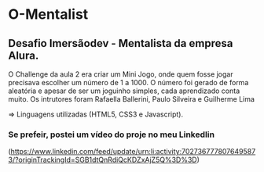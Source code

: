 #  O-Mentalist

## Desafio Imersãodev - Mentalista da empresa Alura.

O Challenge da aula 2 era criar um Mini Jogo, onde quem fosse jogar precisava escolher um número de 1 a 1000. 
O número  foi gerado de forma aleatória e apesar de ser um joguinho simples, cada aprendizado  conta muito.
Os intrutores foram  Rafaella Ballerini, Paulo Silveira e Guilherme Lima 

=> Linguagens utilizadas (HTML5, CSS3 e Javascript).

### Se prefeir, postei um vídeo do proje no meu Linkedlin 

(https://www.linkedin.com/feed/update/urn:li:activity:7027367778076495873/?originTrackingId=SGB1dtQnRdiQcKDZxAjZ5Q%3D%3D)

